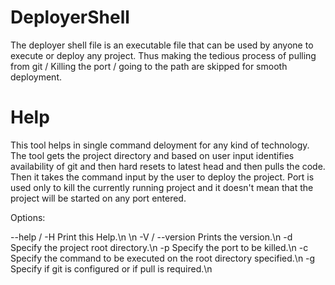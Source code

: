 # DeployerShell
The deployer shell file is an executable file that can be used by anyone to execute or deploy any project. Thus making the tedious process of pulling from git / Killing the port / going to the path are skipped for smooth deployment.

# Help
This tool helps in single command deloyment for any kind of technology.
The tool gets the project directory and based on user input identifies availability
of git and then hard resets to latest head and then pulls the code.
Then it takes the command input by the user to deploy the project. 
Port is used only to kill the currently running project and it doesn't mean
that the project will be started on any port entered.

Options:

--help / -H        Print this Help.\n
\n
-V / --version     Prints the version.\n
-d                 Specify the project root directory.\n
-p                 Specify the port to be killed.\n
-c                 Specify the command to be executed on the root directory specified.\n
-g                 Specify if git is configured or if pull is required.\n
